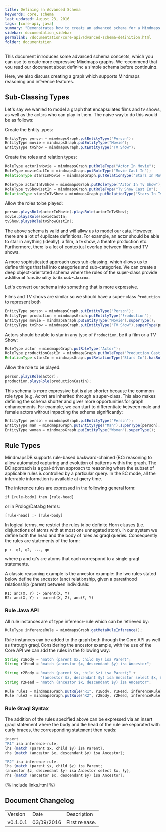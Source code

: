 ```yaml
---
title: Defining an Advanced Schema
keywords: core, schema
last_updated: August 23, 2016
tags: [core-api, java]
summary: "Demonstrates how to create an advanced schema for a Mindmaps knowledge graph."
sidebar: documentation_sidebar
permalink: /documentation/core-api/advanced-schema-definition.html
folder: documentation
---
```



This document introduces some advanced schema concepts, which you can use to create more expressive Mindmaps graphs. We recommend that you read our document about [defining a simple schema](simple-schema-definition.html) before continuing.

Here, we also discuss creating a graph which supports Mindmaps reasoning and inference features.

## Sub-Classing Types

Let's say we wanted to model a graph that encapsulates films and tv shows, as well as the actors who can play in them. The naive way to do this would be as follows:

Create the Entity types:

```java
EntityType person = mindmapsGraph.putEntityType("Person");
EntityType movie = mindmapsGraph.putEntityType("Movie");
EntityType tvShow = mindmapsGraph.putEntityType("TV Show");
```

Create the roles and relation types:

```java
RoleType actorInMovie = mindmapsGraph.putRoleType("Actor In Movie");
RoleType movieCastIn = mindmapsGraph.putRoleType("Movie Cast In");
RelationType starsInMovie = mindmapsGraph.putRelationType("Stars In Movie").hasRole(actorInMovie).hasRole(movieCastIn);

RoleType actorInTvShow = mindmapsGraph.putRoleType("Actor In Tv Show");
RoleType tvShowCastIn = mindmapsGraph.putRoleType("Tv Show Cast In");
RelationType starsInTvShow = mindmapsGraph.putRelationType("Stars In Tv Show").hasRole(actorInTvShow).hasRole(tvShowCastIn);
```

Allow the roles to be played:

```java
person.playsRole(actorInMovie).playsRole(actorInTvShow);
movie.playsRole(movieCastIn;
tvShow.playsRole(tvShowCastIn);
```

The above schema is valid and will allow us to model our data. However, there are a lot of duplicate definitions. For example, an actor should be able to star in anything (ideally): a film, a tv show, a theatre production etc.  Furthermore, there is a lot of contextual overlap between films and TV shows.

A more sophisticated approach uses sub-classing, which allows us to define things that fall into categories and sub-categories.
We can create a deep object-orientated schema where the rules of the super-class provide additional functionality to its sub-classes.

Let's convert our schema into something that is more expressive.   

Films and TV shows are similar so we should have a super-class `Production` to represent both:

```java
EntityType person = mindmapsGraph.putEntityType("Person");
EntityType production = mindmapsGraph.putEntityType("Production");
EntityType movie = mindmapsGraph.putEntityType("Movie").superType();
EntityType tvShow = mindmapsGraph.putEntityType("TV Show").superType(production);
```

Actors should be able to star in any type of `Production`, be it a film or a TV Show:

```java
RoleType actor = mindmapsGraph.putRoleType("Actor");
RoleType productionCastIn = mindmapsGraph.putRoleType("Production Cast In");
RelationType starsIn = mindmapsGraph.putRelationType("Stars In").hasRole(actor).hasRole(productionCastIn);
```

Allow the role to be played:

```java
person.playsRole(actor);
production.playsRole(productionCastIn);
```

This schema is more expressive but is also shorter because the common role type (e.g. *Actor*) are inherited through a super-class.
This also makes defining the schema shorter and gives more opportunities for graph enhancements.
For example, we can start to differentiate between male and female actors without impacting the schema significantly:

```java
EntityType person = mindmapsGraph.putEntityType("Person");
EntityType man = mindmapsGraph.putEntityType("Man").superType(person);
EntityType woman = mindmapsGraph.putEntityType("Woman").superType();
```

## Rule Types

MindmapsDB supports rule-based backward-chained (BC) reasoning to allow automated capturing and evolution of patterns within the graph. The BC approach is a goal-driven approach to reasoning where the subset of applicable rules is controlled by a particular query. In the BC mode, all the inferrable information is available at query time.

The inference rules are expressed in the following general form:

```
if [rule-body] then [rule-head]
```

or in Prolog/Datalog terms:

```
[rule-head] :- [rule-body]
```

In logical terms, we restrict the rules to be definite Horn clauses (i.e. disjunctions of atoms with at most one unnegated atom). In our system we define both the head and the body of rules as graql queries. Consequently the rules are statements of the form:

```
p :- q1, q2, ..., qn
```
where p and qi's are atoms that each correspond to a single graql statements.


A classic reasoning example is the ancestor example: the two rules stated below define the ancestor (anc) relationship, given a parenthood relationship (parent) between individuals:

```
R1: anc(X, Y) :- parent(X, Y)
R2: anc(X, Y) :- parent(X, Z), anc(Z, Y)
```
### Rule Java API
All rule instances are of type inference-rule which can be retrieved by:

```java
RuleType inferenceRule = mindmapsGraph.getMetaRuleInference();
```

Rule instances can be added to the graph both through the Core API as well as through graql. Considering the ancestor example, with the use of the Core API we can add the rules in the following way:

```java
String r1Body = "match (parent $x, child $y) isa Parent";
String r1Head = "match (ancestor $x, descendant $y) isa Ancestor";

String r2Body = "match (parent $x, child $z) isa Parent;" +
                "(ancestor $z, descendant $y) isa Ancestor select $x, $y";
String r2Head = "match (ancestor $x, descendant $y) isa Ancestor";

Rule rule1 = mindmapsGraph.putRule("R1", r1Body, r1Head, inferenceRule);
Rule rule2 = mindmapsGraph.putRule("R2", r2Body, r2Head, inferenceRule);
```

### Rule Graql Syntax
The addition of the rules specified above can be expressed via an insert graql statement where the body and the head of the rule are separated with curly braces, the corresponding statement then reads:

```java
insert
"R1" isa inference-rule,
lhs {match (parent $x, child $y) isa Parent},
rhs {match (ancestor $x, descendant $y) isa Ancestor};

"R2" isa inference-rule,
lhs {match (parent $x, child $z) isa Parent;
(ancestor $z, descendant $y) isa Ancestor select $x, $y},
rhs {match (ancestor $x, descendant $y) isa Ancestor};
```

{% include links.html %}

## Document Changelog  


<table>
    <tr>
        <td>Version</td>
        <td>Date</td>
        <td>Description</td>        
    </tr>
        <tr>
        <td>v0.1.0.1</td>
        <td>03/09/2016</td>
        <td>First release.</td>        
    </tr>

</table>
